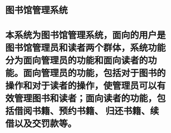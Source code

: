 # 图书馆管理系统
# 本系统为图书馆管理系统，面向的用户是图书馆管理员和读者两个群体，系统功能分为面向管理员的功能和面向读者的功能。面向管理员的功能，包括对于图书的操作和对于读者的操作，使管理员可以有效管理图书和读者；面向读者的功能，包括借阅书籍、预约书籍、 归还书籍、续借以及交罚款等。
